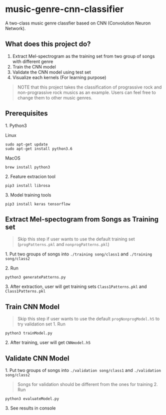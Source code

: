 # music-genre-cnn-classifier
A two-class music genre classfier based on CNN (Convolution Neuron Network). 


## What does this project do?
1. Extract Mel-spectrogram as the training set from two group of songs with different genre 
2. Train the CNN model
3. Validate the CNN model using test set
4. Visualize each kernels (For learning purpose)

> NOTE that this project takes the classification of prograssive rock and non-prograssive rock musics as an example. Users can feel free to change them to other music genres.

## Prerequisites

1\. Python3

Linux
```
sudo apt-get update
sudo apt-get install python3.6
```

MacOS
```
brew install python3
```

2\. Feature extracion tool
```
pip3 install librosa
```

3\. Model training tools
```
pip3 install keras tensorflow
```

## Extract Mel-spectogram from Songs as Training set
> Skip this step if user wants to use the default training set (`progPatterns.pkl` and `nonprogPatterns.pkl`)

1\. Put two groups of songs into `./training song/class1` and `./training song/class2`

2\. Run 
```
python3 generatePatterns.py
```  
3\. After extraction, user will get training sets `Class1Patterns.pkl` and `Class1Patterns.pkl`

## Train CNN Model 
 > Skip this step if user wants to use the default `progNonprogModel.h5` to try validation set
1\. Run
```
python3 trainModel.py
```  
2\. After training, user will get `CNNmodel.h5`

## Validate CNN Model
1\. Put two groups of songs into `./validation song/class1` and `./validation song/class2`
> Songs for validation should be different from the ones for training
2\. Run
```
python3 evaluateModel.py
```
3\. See results in console
